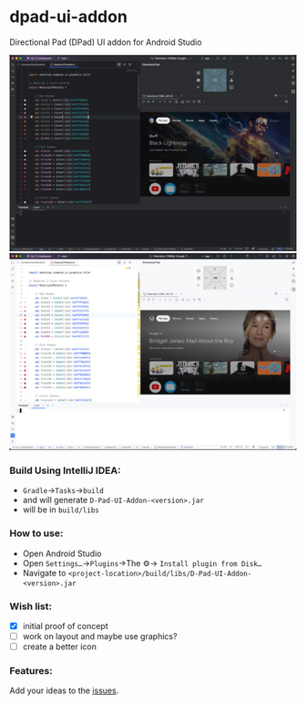 # dpad-ui-addon
Directional Pad (DPad) UI addon for Android Studio

![DPad example](website/ide_dark.png)
![DPad example](website/ide_light.png)

### Build Using IntelliJ IDEA:

- `Gradle`->`Tasks`->`build` 
- and will generate `D-Pad-UI-Addon-<version>.jar` 
- will be in `build/libs` 

### How to use:

- Open Android Studio
- Open `Settings…`->`Plugins`->The ⚙️-> `Install plugin from Disk…`
- Navigate to `<project-location>/build/libs/D-Pad-UI-Addon-<version>.jar`


### Wish list:

- [x] initial proof of concept
- [ ] work on layout and maybe use graphics?
- [ ] create a better icon

### Features: 

Add your ideas to the [issues](https://github.com/nodinosaur/dpad-ui-addon/issues).